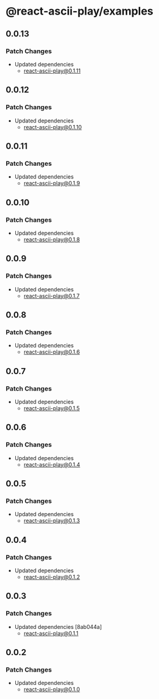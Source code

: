 # @react-ascii-play/examples

## 0.0.13

### Patch Changes

- Updated dependencies
  - react-ascii-play@0.1.11

## 0.0.12

### Patch Changes

- Updated dependencies
  - react-ascii-play@0.1.10

## 0.0.11

### Patch Changes

- Updated dependencies
  - react-ascii-play@0.1.9

## 0.0.10

### Patch Changes

- Updated dependencies
  - react-ascii-play@0.1.8

## 0.0.9

### Patch Changes

- Updated dependencies
  - react-ascii-play@0.1.7

## 0.0.8

### Patch Changes

- Updated dependencies
  - react-ascii-play@0.1.6

## 0.0.7

### Patch Changes

- Updated dependencies
  - react-ascii-play@0.1.5

## 0.0.6

### Patch Changes

- Updated dependencies
  - react-ascii-play@0.1.4

## 0.0.5

### Patch Changes

- Updated dependencies
  - react-ascii-play@0.1.3

## 0.0.4

### Patch Changes

- Updated dependencies
  - react-ascii-play@0.1.2

## 0.0.3

### Patch Changes

- Updated dependencies [8ab044a]
  - react-ascii-play@0.1.1

## 0.0.2

### Patch Changes

- Updated dependencies
  - react-ascii-play@0.1.0
